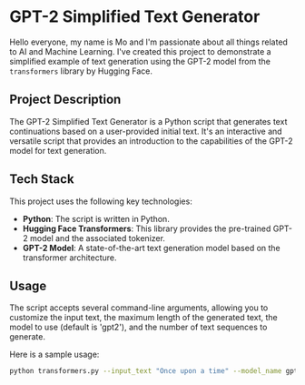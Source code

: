 # GPT-2 Simplified Text Generator

Hello everyone, my name is Mo and I'm passionate about all things related to AI and Machine Learning. I've created this project to demonstrate a simplified example of text generation using the GPT-2 model from the `transformers` library by Hugging Face.

## Project Description

The GPT-2 Simplified Text Generator is a Python script that generates text continuations based on a user-provided initial text. It's an interactive and versatile script that provides an introduction to the capabilities of the GPT-2 model for text generation.

## Tech Stack

This project uses the following key technologies:

- **Python**: The script is written in Python.
- **Hugging Face Transformers**: This library provides the pre-trained GPT-2 model and the associated tokenizer.
- **GPT-2 Model**: A state-of-the-art text generation model based on the transformer architecture.

## Usage

The script accepts several command-line arguments, allowing you to customize the input text, the maximum length of the generated text, the model to use (default is 'gpt2'), and the number of text sequences to generate.

Here is a sample usage:

```bash
python transformers.py --input_text "Once upon a time" --model_name gpt2 --max_length 200 --num_return_sequences 3
